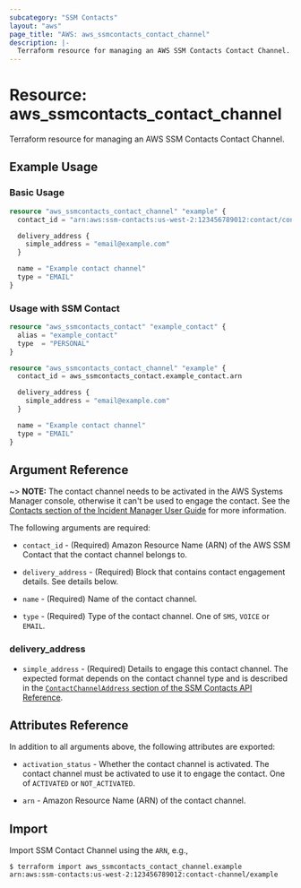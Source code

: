 ```yaml
---
subcategory: "SSM Contacts"
layout: "aws"
page_title: "AWS: aws_ssmcontacts_contact_channel"
description: |-
  Terraform resource for managing an AWS SSM Contacts Contact Channel.
---
```


# Resource: aws_ssmcontacts_contact_channel

Terraform resource for managing an AWS SSM Contacts Contact Channel.

## Example Usage

### Basic Usage

```terraform
resource "aws_ssmcontacts_contact_channel" "example" {
  contact_id = "arn:aws:ssm-contacts:us-west-2:123456789012:contact/contactalias"

  delivery_address {
    simple_address = "email@example.com"
  }

  name = "Example contact channel"
  type = "EMAIL"
}
```

### Usage with SSM Contact

```terraform
resource "aws_ssmcontacts_contact" "example_contact" {
  alias = "example_contact"
  type  = "PERSONAL"
}

resource "aws_ssmcontacts_contact_channel" "example" {
  contact_id = aws_ssmcontacts_contact.example_contact.arn

  delivery_address {
    simple_address = "email@example.com"
  }

  name = "Example contact channel"
  type = "EMAIL"
}
```

## Argument Reference

~> **NOTE:** The contact channel needs to be activated in the AWS Systems Manager console, otherwise it can't be used to engage the contact. See the [Contacts section of the Incident Manager User Guide](https://docs.aws.amazon.com/incident-manager/latest/userguide/contacts.html) for more information.

The following arguments are required:

- `contact_id` - (Required) Amazon Resource Name (ARN) of the AWS SSM Contact that the contact channel belongs to.

- `delivery_address` - (Required) Block that contains contact engagement details. See details below.

- `name` - (Required) Name of the contact channel.

- `type` - (Required) Type of the contact channel. One of `SMS`, `VOICE` or `EMAIL`.

### delivery_address

- `simple_address` - (Required) Details to engage this contact channel. The expected format depends on the contact channel type and is described in the [`ContactChannelAddress` section of the SSM Contacts API Reference](https://docs.aws.amazon.com/incident-manager/latest/APIReference/API_SSMContacts_ContactChannelAddress.html).

## Attributes Reference

In addition to all arguments above, the following attributes are exported:

- `activation_status` - Whether the contact channel is activated. The contact channel must be activated to use it to engage the contact. One of `ACTIVATED` or `NOT_ACTIVATED`.

- `arn` - Amazon Resource Name (ARN) of the contact channel.

## Import

Import SSM Contact Channel using the `ARN`, e.g.,

```
$ terraform import aws_ssmcontacts_contact_channel.example arn:aws:ssm-contacts:us-west-2:123456789012:contact-channel/example
```
